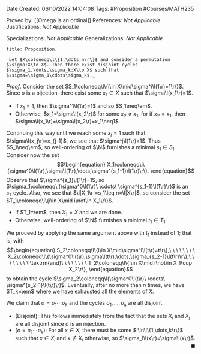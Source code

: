 <div class="topSpace"></div>

Date Created: 06/10/2022 14:04:08
Tags: #Proposition #Courses/MATH235

Proved by: [[Omega is an ordinal]]
References: _Not Applicable_
Justifications: _Not Applicable_

Specializations: _Not Applicable_
Generalizations: _Not Applicable_

``` ad-Proposition
title: Proposition.

_Let $X\coloneqq\l\{1,\dots,n\r\}$ and consider a permutation $\sigma:X\to X$. Then there exist disjoint cycles $\sigma_1,\dots,\sigma_k:X\to X$ such that $\sigma=\sigma_1\cdots\sigma_k$._

```

_Proof_. Consider the set $S_1\coloneqq\l\{i\in X\mid\sigma^i\l(1\r)=1\r\}$. Since $\sigma$ is a bijection, there exist some $x_1\in X$ such that $\sigma\l(x_1\r)=1$.
* If $x_1=1$, then $\sigma^1\l(1\r)=1$ and so $S_1\neq\em$.
* Otherwise, $x_1=\sigma\l(x_2\r)$ for some $x_2\neq x_1$, for if $x_2=x_1$, then $\sigma\l(x_1\r)=\sigma\l(x_2\r)=x_1\neq1$.

Continuing this way until we reach some $x_j=1$ such that $\sigma\l(x_j\r)=x_{j-1}$, we see that $\sigma^j\l(1\r)=1$. Thus $S_1\neq\em$, so well-ordering of $\N$ furnishes a minimal $s_1\in S_1$. Consider now the set
$$\begin{equation}
    X_1\coloneqq\l\{\sigma^0\l(1\r),\sigma\l(1\r),\dots,\sigma^{s_1-1}\l(1\r)\r\}.
\end{equation}$$
Observe that $\sigma^{s_1}\l(1\r)=1$, so $\sigma_1\coloneqq\l(\sigma^0\l(1\r)\ \cdots\ \sigma^{s_1-1}\l(1\r)\r)$ is an $s_1$-cycle. Also, we see that $\l|X_1\r|=s_1\leq n=\l|X\r|$, so consider the set $T_1\coloneqq\l\{i\in X\mid i\not\in X_1\r\}$.
* If $T_1=\em$, then $X_1=X$ and we are done.
* Otherwise, well-ordering of $\N$ furnishes a minimal $t_1\in T_1$.

We proceed by applying the same argument above with $t_1$ instead of $1$; that is, with
$$\begin{equation}
    S_2\coloneqq\l\{i\in X\mid\sigma^i\l(t\r)=t\r\},\ \ \ \ \ \ \ \ X_2\coloneqq\l\{\sigma^0\l(t\r),\sigma\l(t\r),\dots,\sigma_{s_2-1}\l(t\r)\r\},\ \ \ \ \ \ \ \ \textrm{and}\ \ \ \ \ \ \ \ T_2\coloneqq\l\{i\in X\mid i\not\in X_1\cup X_2\r\},
\end{equation}$$
to obtain the cycle $\sigma_2\coloneqq\l(\sigma^0\l(t\r)\ \cdots\ \sigma^{s_2-1}\l(t\r)\r)$. Eventually, after no more than $n$ times, we have $T_k=\em$ where we have exhausted all the elements of $X$.

We claim that $\sigma=\sigma_1\cdots\sigma_k$ and the cycles $\sigma_1,\dots,\sigma_k$ are all disjoint.
* (Disjoint): This follows immediately from the fact that the sets $X_i$ and $X_j$ are all disjoint since $\sigma$ is an injection.
* ($\sigma=\sigma_1\cdots\sigma_k$): For all $x\in X$, there must be some $l\in\l\{1,\dots,k\r\}$ such that $x\in X_l$ and $x\not\in X_i$ otherwise, so $\sigma_l\l(x\r)=\sigma\l(x\r)$.<span style="float:right;">$\blacksquare$</span>
